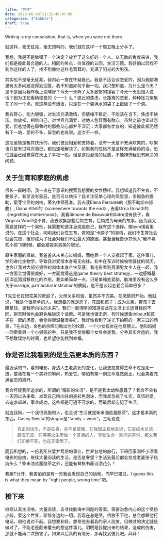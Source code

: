 ```yaml
---
title: "拜拜"
date: 2023-06-09T11:31:45-07:00
categories: ["Babble"]
draft: true
---
```

Writing is my consolation, that is, when you were not there.

就这样，毫无征兆，毫无预料的，我们就在这样一个周五晚上分手了。

我想，我是不是做错了一个决定？放弃了这么好的一个人。从无数的角度来讲，我们都是彼此最合适的人。相同的笑点，价值观的认同，生活习惯。我好怕以后找不到你这样的人了，找不到像你这样毛茸茸的，充满了阳光的大男孩。

其实也不是毫无征兆，我内心一直在怀疑自己。我是不适合谈恋爱的，因为我脑海里有太多问题没得到回答，我不知道如何平衡一切。我只想知道，为什么是今天？是不是因为我昨晚上没睡好？今天一天听了太多致郁的播客？今天一天没跟人说话？因为正在看杨德昌的《一一》么？彼此的焦虑，长距离的恋爱，种种压力聚集在了同一个点。就这样没有爆发，只是在一个装满水的袋子上戳破了一个洞。

我有野心，能力很强，对生活充满激情，但情绪不稳定，不能活在当下，焦虑不快乐。你放松，相信自己，对世界充满爱，对他人包容而有耐心。虽然之前也谈过恋爱，但总觉得在耶鲁时的那些交心都并不深沉；大家都各忙各的，知道彼此都仍然有下一站，爱的不多，留恋的也有限。这次不一样。

这段爱情是极其快乐的，我们彼此相爱和支持着，没有一天是不充满欢笑的，吵架也只是有过两次而已，都迅速地解决了。如果我的性格不是这样充满棱角的话，恐怕就会已经觉得在天上了幸福一般。但是这段爱情的优质，不能掩饰我没有解决的问题。

## 关于生育和家庭的焦虑

很长一段时间，我一直在下意识的搜索我想要的女性榜样。我想知道我不生育，不要孩子，甚至没有家庭，是否可以快乐？我关注简单心理的简里里，多抓鱼的猫助，蜜芽宝贝的刘楠，著名律师高准。我去读Elena Ferrante的《那不勒斯四部曲》, Diana Athill的《somewhere towards the end》, 去看Orna Donath的《regretting motherhood》。我看Simone de Beauvoir和Satre没有孩子，看Virginia Woolf也不育，我去收集那些后悔生育，后悔成为母亲的故事，因为我太需要这样的一个案例，我需要知道并且说服自己，我有这个选择。像bym播客里说的，在这个社会，明明我们女性生育，做的是“卡脖子”的事情，我们不生育社会就会完蛋，但却成为了社会对我们不公最大的原因。甚至当我告诉其他人“我不喜欢小孩“的时候，都会被投来另类的眼光。

原生家庭的缘故，我爸爸从未关心过妈妈，而她靠一个人支撑起了家。这件事儿，学的进化生物学，导致我对爱情本身毫无向往。初中在军训时候被性骚扰的经历，也会让我对大部分男性的肉体本身产生反感。看电影看到高潮男女主人在一起，我一方面会觉得很美好，一方面觉得这是game theory best strategy，一边感慨基因深远而潜移默化的作用。我如果简单一点，只是单纯恋爱脑，脑海里没有这么多关于marrige, patriarchal institution的质疑，是不是谈起恋爱会简单很多？

T先生长在很完美的家庭了，父母关系和谐，虽然并不完美。在感情的开始，他就说，“我是个很简单的人，我想要的就是房子，花园和孩子；成为父亲，带孩子去踢足球，是我所向往的未来”。我们一直清晰的知道彼此在生活上长远目标的不同，聊天时候也会避免触碰这个话题。可是我也很无奈，有时候想象thibaut和孩子在一起的场景，会觉得很温馨很美好。我好像看到了逆光下拍照的一家三口的场景，T在左边，金色的余晖勾勒出他的轮廓，一个小女孩坐在他肩膀上。他和妈妈一同牵着另一个小男孩的手，只是我不觉得那个女性会是我。分手其实合适的，我不想耽误你的时间，也希望你能找到幸福。

## 你是否比我看到的是生活更本质的东西？

最近读的书，看的电影，身边人生老病死的变化，让我更加觉得生命不过是走一遭，要活在每一个美好的瞬间，热爱它。哪怕有某一刻生命戛然而止，也会笑着充满留恋的离开。

我会怀疑我所追求的，所谓的“精彩的生活”，是不是我太幼稚愚蠢了？我会不会有一天回过头来看，发现自己所向往的是彩色泡沫，而我却忽视了扎实、真切的爱。去追求卓越，事业成功，这些都是可遇不可求的，而最后却忘记了生活。

就连我妈，一个我很佩服的人，也会说“生活就是柴米油盐酱醋茶”，这才是本真的东西。Casey Neistat的slogan是"family + work"。三毛也说：
> 真正的快乐，不是狂喜，亦不是苦痛，在我很主观地来说，它是细水长流，碧海无波，在芸芸众生里做一个普通的人，享受生命一刹间的喜悦，那么我们即使不死，也在天堂里了。

而我所想的，一份我所热爱并笃信的事业，世界各地的旅行，下班回家喝杯小酒看电影的自由，继续大量阅读的生活，是否是奢望？生活到最后都会变成老婆孩子热炕头么？柴米油盐酱醋茶之外，还能有琴棋书画诗酒花么？

我跟T分开，我害怕的是有一天我会发现自己的幼稚，而早已错过。I guess this is what they mean by "right people, wrong time"吧。

## 接下来

继续认真生活咯。大量阅读，去寻找脑海中问题的答案。需要治愈内心的这个受伤小孩。爱这个世界，珍惜身边的一切。我现在总是哭，很放不下他，总会想跟他打电话，跟他说对不起。我想要和好，想带他去看我的家人朋友。但做过的决定就是做过了，不能老是翻来覆去的想这件事儿。明明是我提出来的结果，造成的伤害，那就不能再二次伤害了。如果以后真的有缘分，那再找到彼此吧。拜拜！